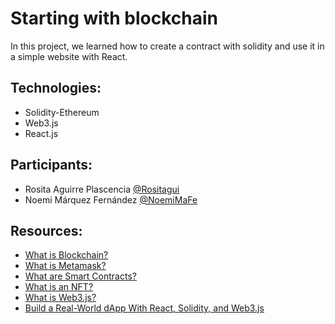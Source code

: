 # Starting with blockchain
In this project, we learned how to create a contract with solidity and use it in a simple website with React.

## Technologies:
- Solidity-Ethereum
- Web3.js
- React.js

## Participants:
- Rosita Aguirre Plascencia [@Rositagui](https://github.com/Rositagui)
- Noemi Márquez Fernández [@NoemiMaFe](https://github.com/NoemiMaFe)

## Resources:
- [What is Blockchain?](https://www.youtube.com/watch?v=yubzJw0uiE4)
- [What is Metamask?](https://www.youtube.com/watch?v=byWul4xOBx0&list=PLq1m4_zU7mG7RO3RSZd0FQgUyVLg0jX6x&index=5)
- [What are Smart Contracts?](https://www.youtube.com/watch?v=pyaIppMhuic&list=PLq1m4_zU7mG7RO3RSZd0FQgUyVLg0jX6x&index=3&t=14s)
- [What is an NFT?](https://www.youtube.com/watch?v=4dkl5O9LOKg&list=PLq1m4_zU7mG7RO3RSZd0FQgUyVLg0jX6x&index=2)
- [What is Web3.js?](https://www.youtube.com/watch?v=bcgFG0RoIPU)
- [Build a Real-World dApp With React, Solidity, and Web3.js](https://zafarsaleem.medium.com/blockchain-introduction-using-real-world-dapp-react-solidity-web3-js-546471419955)
